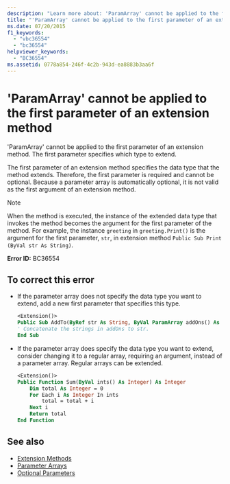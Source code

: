 ```yaml
---
description: "Learn more about: 'ParamArray' cannot be applied to the first parameter of an extension method"
title: "'ParamArray' cannot be applied to the first parameter of an extension method"
ms.date: 07/20/2015
f1_keywords:
  - "vbc36554"
  - "bc36554"
helpviewer_keywords:
  - "BC36554"
ms.assetid: 0778a854-246f-4c2b-943d-ea8883b3aa6f
---
```

# 'ParamArray' cannot be applied to the first parameter of an extension method

'ParamArray' cannot be applied to the first parameter of an extension method. The first parameter specifies which type to extend.

The first parameter of an extension method specifies the data type that the method extends. Therefore, the first parameter is required and cannot be optional. Because a parameter array is automatically optional, it is not valid as the first argument of an extension method.

> [!NOTE]
> When the method is executed, the instance of the extended data type that invokes the method becomes the argument for the first parameter of the method. For example, the instance `greeting` in `greeting.Print()` is the argument for the first parameter, `str`, in extension method `Public Sub Print (ByVal str As String)`.

**Error ID:** BC36554

## To correct this error

- If the parameter array does not specify the data type you want to extend, add a new first parameter that specifies this type.

  ```vb
  <Extension()>
  Public Sub AddTo(ByRef str As String, ByVal ParamArray addOns() As String)
  ' Concatenate the strings in addOns to str.
  End Sub
  ```

- If the parameter array does specify the data type you want to extend, consider changing it to a regular array, requiring an argument, instead of a parameter array. Regular arrays can be extended.

  ```vb
  <Extension()>
  Public Function Sum(ByVal ints() As Integer) As Integer
      Dim total As Integer = 0
      For Each i As Integer In ints
          total = total + i
      Next i
      Return total
  End Function
  ```

## See also

- [Extension Methods](../programming-guide/language-features/procedures/extension-methods.md)
- [Parameter Arrays](../programming-guide/language-features/procedures/parameter-arrays.md)
- [Optional Parameters](../programming-guide/language-features/procedures/optional-parameters.md)
